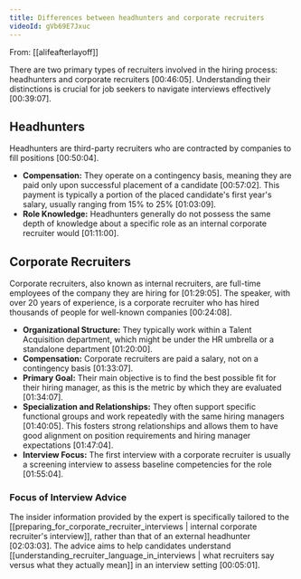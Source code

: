 ```yaml
---
title: Differences between headhunters and corporate recruiters
videoId: gVb69E7Jxuc
---
```


From: [[alifeafterlayoff]] <br/> 

There are two primary types of recruiters involved in the hiring process: headhunters and corporate recruiters <a class="yt-timestamp" data-t="00:46:05">[00:46:05]</a>. Understanding their distinctions is crucial for job seekers to navigate interviews effectively <a class="yt-timestamp" data-t="00:39:07">[00:39:07]</a>.

## Headhunters

Headhunters are third-party recruiters who are contracted by companies to fill positions <a class="yt-timestamp" data-t="00:50:04">[00:50:04]</a>.
*   **Compensation:** They operate on a contingency basis, meaning they are paid only upon successful placement of a candidate <a class="yt-timestamp" data-t="00:57:02">[00:57:02]</a>. This payment is typically a portion of the placed candidate's first year's salary, usually ranging from 15% to 25% <a class="yt-timestamp" data-t="01:03:09">[01:03:09]</a>.
*   **Role Knowledge:** Headhunters generally do not possess the same depth of knowledge about a specific role as an internal corporate recruiter would <a class="yt-timestamp" data-t="01:11:00">[01:11:00]</a>.

## Corporate Recruiters

Corporate recruiters, also known as internal recruiters, are full-time employees of the company they are hiring for <a class="yt-timestamp" data-t="01:29:05">[01:29:05]</a>. The speaker, with over 20 years of experience, is a corporate recruiter who has hired thousands of people for well-known companies <a class="yt-timestamp" data-t="00:24:08">[00:24:08]</a>.
*   **Organizational Structure:** They typically work within a Talent Acquisition department, which might be under the HR umbrella or a standalone department <a class="yt-timestamp" data-t="01:20:00">[01:20:00]</a>.
*   **Compensation:** Corporate recruiters are paid a salary, not on a contingency basis <a class="yt-timestamp" data-t="01:33:07">[01:33:07]</a>.
*   **Primary Goal:** Their main objective is to find the best possible fit for their hiring manager, as this is the metric by which they are evaluated <a class="yt-timestamp" data-t="01:34:07">[01:34:07]</a>.
*   **Specialization and Relationships:** They often support specific functional groups and work repeatedly with the same hiring managers <a class="yt-timestamp" data-t="01:40:05">[01:40:05]</a>. This fosters strong relationships and allows them to have good alignment on position requirements and hiring manager expectations <a class="yt-timestamp" data-t="01:47:04">[01:47:04]</a>.
*   **Interview Focus:** The first interview with a corporate recruiter is usually a screening interview to assess baseline competencies for the role <a class="yt-timestamp" data-t="01:55:04">[01:55:04]</a>.

### Focus of Interview Advice

The insider information provided by the expert is specifically tailored to the [[preparing_for_corporate_recruiter_interviews | internal corporate recruiter's interview]], rather than that of an external headhunter <a class="yt-timestamp" data-t="02:03:03">[02:03:03]</a>. The advice aims to help candidates understand [[understanding_recruiter_language_in_interviews | what recruiters say versus what they actually mean]] in an interview setting <a class="yt-timestamp" data-t="00:05:01">[00:05:01]</a>.